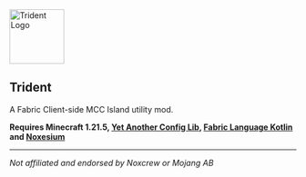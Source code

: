 
<img src="https://cdn.modrinth.com/data/L6RCcsrd/889ddfba0725009a0285e6ec885f499923ac7414.png" alt="Trident Logo" width="96" height="96">

Trident
---
A Fabric Client-side MCC Island utility mod.

**Requires Minecraft 1.21.5, [Yet Another Config Lib](https://modrinth.com/mod/yacl), [Fabric Language Kotlin](https://modrinth.com/mod/fabric-language-kotlin) and [Noxesium](https://modrinth.com/mod/noxesium)**

---

*Not affiliated and endorsed by Noxcrew or Mojang AB*